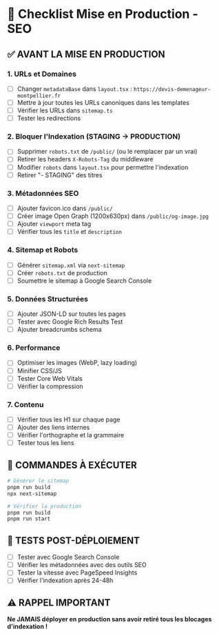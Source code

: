 # 🚀 Checklist Mise en Production - SEO

## ✅ AVANT LA MISE EN PRODUCTION

### 1. URLs et Domaines
- [ ] Changer `metadataBase` dans `layout.tsx` : `https://devis-demenageur-montpellier.fr`
- [ ] Mettre à jour toutes les URLs canoniques dans les templates
- [ ] Vérifier les URLs dans `sitemap.ts`
- [ ] Tester les redirections

### 2. Bloquer l'Indexation (STAGING → PRODUCTION)
- [ ] Supprimer `robots.txt` de `/public/` (ou le remplacer par un vrai)
- [ ] Retirer les headers `X-Robots-Tag` du middleware
- [ ] Modifier `robots` dans `layout.tsx` pour permettre l'indexation
- [ ] Retirer "- STAGING" des titres

### 3. Métadonnées SEO
- [ ] Ajouter favicon.ico dans `/public/`
- [ ] Créer image Open Graph (1200x630px) dans `/public/og-image.jpg`
- [ ] Ajouter `viewport` meta tag
- [ ] Vérifier tous les `title` et `description`

### 4. Sitemap et Robots
- [ ] Générer `sitemap.xml` via `next-sitemap`
- [ ] Créer `robots.txt` de production
- [ ] Soumettre le sitemap à Google Search Console

### 5. Données Structurées
- [ ] Ajouter JSON-LD sur toutes les pages
- [ ] Tester avec Google Rich Results Test
- [ ] Ajouter breadcrumbs schema

### 6. Performance
- [ ] Optimiser les images (WebP, lazy loading)
- [ ] Minifier CSS/JS
- [ ] Tester Core Web Vitals
- [ ] Vérifier la compression

### 7. Contenu
- [ ] Vérifier tous les H1 sur chaque page
- [ ] Ajouter des liens internes
- [ ] Vérifier l'orthographe et la grammaire
- [ ] Tester tous les liens

## 🔧 COMMANDES À EXÉCUTER

```bash
# Générer le sitemap
pnpm run build
npx next-sitemap

# Vérifier la production
pnpm run build
pnpm run start
```

## 🧪 TESTS POST-DÉPLOIEMENT

- [ ] Tester avec Google Search Console
- [ ] Vérifier les métadonnées avec des outils SEO
- [ ] Tester la vitesse avec PageSpeed Insights
- [ ] Vérifier l'indexation après 24-48h

## ⚠️ RAPPEL IMPORTANT

**Ne JAMAIS déployer en production sans avoir retiré tous les blocages d'indexation !**
